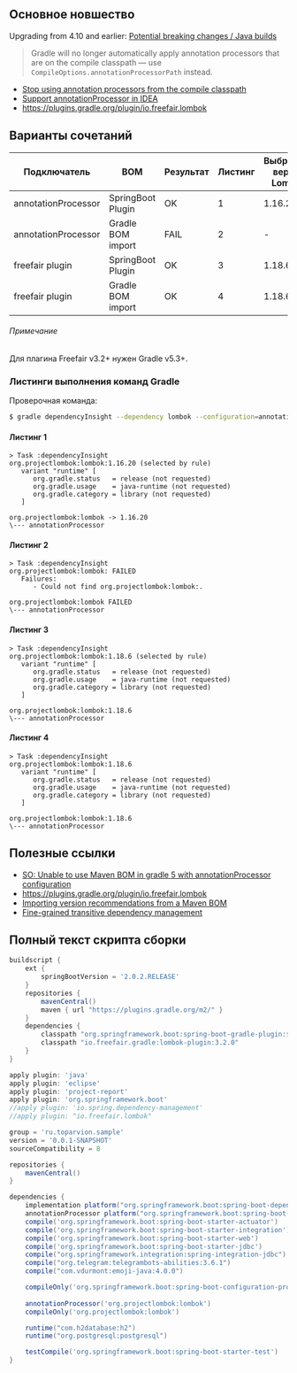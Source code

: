 ## Основное новшество
Upgrading from 4.10 and earlier: 
[Potential breaking changes / Java builds](https://docs.gradle.org/5.0/userguide/upgrading_version_4.html#potential_breaking_changes)

> Gradle will no longer automatically apply annotation processors that
> are on the compile classpath — use
> `CompileOptions.annotationProcessorPath` instead.

* [Stop using annotation processors from the compile classpath](https://github.com/gradle/gradle/issues/6296)
* [Support annotationProcessor in IDEA](https://github.com/gradle/gradle/issues/6227) 
* https://plugins.gradle.org/plugin/io.freefair.lombok
 

## Варианты сочетаний

Подключатель | BOM | Результат | Листинг | Выбранная версия Lombok
--- | --- | --- | --- | ---
annotationProcessor | SpringBoot Plugin | OK   | 1 | 1.16.20
annotationProcessor | Gradle BOM import | FAIL | 2 | -
freefair plugin     | SpringBoot Plugin | OK   | 3 | 1.18.6   
freefair plugin     | Gradle BOM import | OK   | 4 | 1.18.6  

###### Примечание
Для плагина Freefair v3.2+ нужен Gradle v5.3+.

### Листинги выполнения команд Gradle
Проверочная команда:
```bash
$ gradle dependencyInsight --dependency lombok --configuration=annotationProcessor
```

#### Листинг 1
```text
> Task :dependencyInsight
org.projectlombok:lombok:1.16.20 (selected by rule)
   variant "runtime" [
      org.gradle.status   = release (not requested)
      org.gradle.usage    = java-runtime (not requested)
      org.gradle.category = library (not requested)
   ]

org.projectlombok:lombok -> 1.16.20
\--- annotationProcessor
```

#### Листинг 2
```text
> Task :dependencyInsight
org.projectlombok:lombok: FAILED
   Failures:
      - Could not find org.projectlombok:lombok:.

org.projectlombok:lombok FAILED
\--- annotationProcessor
```

#### Листинг 3
```text
> Task :dependencyInsight
org.projectlombok:lombok:1.18.6 (selected by rule)
   variant "runtime" [
      org.gradle.status   = release (not requested)
      org.gradle.usage    = java-runtime (not requested)
      org.gradle.category = library (not requested)
   ]

org.projectlombok:lombok:1.18.6
\--- annotationProcessor
```

#### Листинг 4
```text
> Task :dependencyInsight
org.projectlombok:lombok:1.18.6
   variant "runtime" [
      org.gradle.status   = release (not requested)
      org.gradle.usage    = java-runtime (not requested)
      org.gradle.category = library (not requested)
   ]

org.projectlombok:lombok:1.18.6
\--- annotationProcessor
```

## Полезные ссылки
* [SO: Unable to use Maven BOM in gradle 5 with annotationProcessor configuration](https://stackoverflow.com/questions/54524555/unable-to-use-maven-bom-in-gradle-5-with-annotationprocessor-configuration)
* https://plugins.gradle.org/plugin/io.freefair.lombok
* [Importing version recommendations from a Maven BOM](https://docs.gradle.org/5.0/userguide/managing_transitive_dependencies.html#sec:bom_import)
* [Fine-grained transitive dependency management](https://gradle.org/whats-new/gradle-5/#fine-grained-transitive-dependency-management)

## Полный текст скрипта сборки
```groovy
buildscript {
    ext {
        springBootVersion = '2.0.2.RELEASE'
    }
    repositories {
        mavenCentral()
        maven { url "https://plugins.gradle.org/m2/" }
    }
    dependencies {
        classpath "org.springframework.boot:spring-boot-gradle-plugin:${springBootVersion}"
        classpath "io.freefair.gradle:lombok-plugin:3.2.0"
    }
}

apply plugin: 'java'
apply plugin: 'eclipse'
apply plugin: 'project-report'
apply plugin: 'org.springframework.boot'
//apply plugin: 'io.spring.dependency-management'
//apply plugin: "io.freefair.lombok"

group = 'ru.toparvion.sample'
version = '0.0.1-SNAPSHOT'
sourceCompatibility = 8

repositories {
    mavenCentral()
}

dependencies {
    implementation platform("org.springframework.boot:spring-boot-dependencies:2.0.2.RELEASE")
    annotationProcessor platform("org.springframework.boot:spring-boot-dependencies:2.0.2.RELEASE")
    compile('org.springframework.boot:spring-boot-starter-actuator')
    compile('org.springframework.boot:spring-boot-starter-integration')
    compile('org.springframework.boot:spring-boot-starter-web')
    compile('org.springframework.boot:spring-boot-starter-jdbc')
    compile("org.springframework.integration:spring-integration-jdbc")
    compile("org.telegram:telegrambots-abilities:3.6.1")
    compile("com.vdurmont:emoji-java:4.0.0")

    compileOnly('org.springframework.boot:spring-boot-configuration-processor')
    
    annotationProcessor('org.projectlombok:lombok')
    compileOnly('org.projectlombok:lombok')

    runtime("com.h2database:h2")
    runtime("org.postgresql:postgresql")

    testCompile('org.springframework.boot:spring-boot-starter-test')
}
```